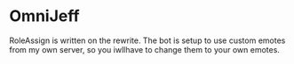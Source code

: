# OmniJeff

RoleAssign is written on the rewrite. The bot is setup to use custom emotes from my own server, so you iwllhave to change them to your own emotes.
